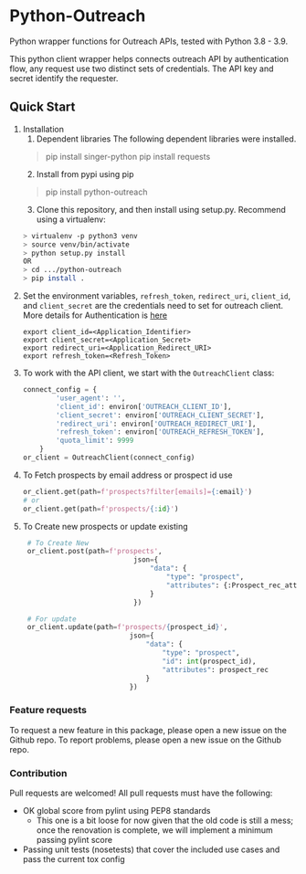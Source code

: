 # Python-Outreach
Python wrapper functions for Outreach APIs, tested with Python 3.8 - 3.9.

This python client wrapper helps connects outreach API by authentication flow, any request use two distinct
sets of credentials. The API key and secret identify the requester.

## Quick Start

1. Installation
   1. Dependent libraries The following dependent libraries were installed.
   > pip install singer-python
   > pip install requests
   2. Install from pypi using pip
   > pip install python-outreach
   3. Clone this repository, and then install using setup.py. Recommend using a virtualenv: 
   ```bash
   > virtualenv -p python3 venv
   > source venv/bin/activate
   > python setup.py install
   OR
   > cd .../python-outreach
   > pip install .
   ```
2. Set the environment variables, `refresh_token`, `redirect_uri`, `client_id`, and `client_secret` 
are the credentials need to set for outreach client. More details for Authentication is [here](https://api.outreach.io/api/v2/docs#authentication)
    ```dotenv
   export client_id=<Application_Identifier>
   export client_secret=<Application_Secret>
   export redirect_uri=<Application_Redirect_URI>
   export refresh_token=<Refresh_Token>
   ```                                 
3. To work with the API client, we start with the `OutreachClient` class:
   ```python    
   connect_config = {
           'user_agent': '',
           'client_id': environ['OUTREACH_CLIENT_ID'],
           'client_secret': environ['OUTREACH_CLIENT_SECRET'],   
           'redirect_uri': environ['OUTREACH_REDIRECT_URI'],
           'refresh_token': environ['OUTREACH_REFRESH_TOKEN'],
           'quota_limit': 9999
       }
   or_client = OutreachClient(connect_config)
   ```
4. To Fetch prospects by email address or prospect id use 
   ```python
   or_client.get(path=f'prospects?filter[emails]={:email}')
   # or
   or_client.get(path=f'prospects/{:id}')
   ```
5. To Create new prospects or update existing
   ```python
    # To Create New  
    or_client.post(path=f'prospects',
                              json={
                                  "data": {
                                      "type": "prospect",
                                      "attributes": {:Prospect_rec_attributes key:value}
                                  }
                              })

    # For update
    or_client.update(path=f'prospects/{prospect_id}',   
                             json={
                                 "data": {
                                     "type": "prospect",
                                     "id": int(prospect_id),
                                     "attributes": prospect_rec
                                 }
                             })  
   ```

### Feature requests
To request a new feature in this package, please open a new issue on the Github repo. To report problems, please open a new issue on the Github repo.

### Contribution
Pull requests are welcomed! All pull requests must have the following:
- OK global score from pylint using PEP8 standards
  - This one is a bit loose for now given that the old code is still a mess; once the renovation is complete, we will implement a minimum passing pylint score
- Passing unit tests (nosetests) that cover the included use cases and pass the current tox config